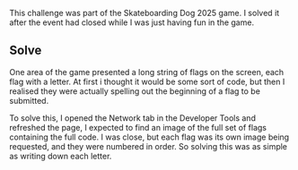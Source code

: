 This challenge was part of the Skateboarding Dog 2025 game.  I solved it after the event had closed while I was just having fun in the game.

## Solve
One area of the game presented a long string of flags on the screen, each flag with a letter.  At first i thought it would be some sort of code, but then I realised they were actually spelling out the beginning of a flag to be submitted.

To solve this, I opened the Network tab in the Developer Tools and refreshed the page, I expected to find an image of the full set of flags containing the full code.  I was close, but each flag was its own image being requested, and they were numbered in order.  So solving this was as simple as writing down each letter.
